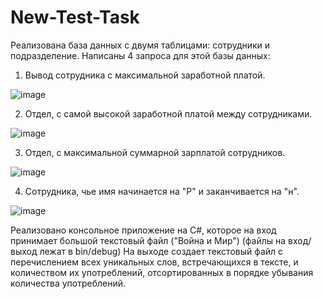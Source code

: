 # New-Test-Task

Реализована база данных с двумя таблицами: сотрудники и подразделение.
Написаны 4 запроса для этой базы данных:
 1. Вывод сотрудника с максимальной заработной платой.
 
 ![image](https://user-images.githubusercontent.com/84111957/190895060-e590b040-5020-4097-bfae-3b1c4b955240.png)
 
 2. Отдел, с самой высокой заработной платой между сотрудниками.
 
 ![image](https://user-images.githubusercontent.com/84111957/190895082-6239c494-e500-4e58-8753-767473f3834f.png)
 
 3. Отдел, с максимальной суммарной зарплатой сотрудников.
 
 ![image](https://user-images.githubusercontent.com/84111957/190895092-fb748dd2-826a-4bb1-b9e6-ceb00bb1d591.png)
 
 4. Сотрудника, чье имя начинается на "Р" и заканчивается на "н".
 
 ![image](https://user-images.githubusercontent.com/84111957/190895107-6a27ef56-63fd-4e8c-ae45-a90ae94ef931.png)

Реализовано консольное приложение на C#, которое на вход принимает большой текстовый файл ("Война и Мир") (файлы на вход/выход лежат в bin/debug)
На выходе создает текстовый файл с перечислением всех уникальных слов, встречающихся в тексте, и количеством их употреблений,
отсортированных в порядке убывания количества употреблений.
